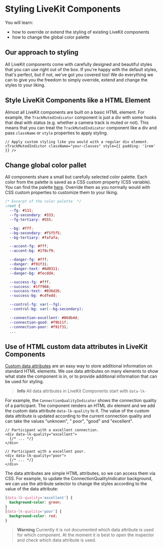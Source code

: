 # Styling LiveKit Components

You will learn:

- how to override or extend the styling of existing LiveKit components
- how to change the global color palette

## Our approach to styling

All LiveKit components come with carefully designed and beautiful styles that you can use right out of the box. If you're happy with the default styles, that's perfect, but if not, we've got you covered too! We do everything we can to give you the freedom to simply override, extend and change the styles to your liking.

## Style LiveKit Components like a HTML Element

Almost all LiveKit components are built on a basic HTML element. For example, the `TrackMutedIndicator` component is just a div with some hooks that deal with status (e.g. whether a camera track is muted or not). This means that you can treat the `TrackMutedIndicator` component like a div and pass `className` or `style` properties to apply styling.

```tsx
// Apply custom styling like you would with a regular div element.
<TrackMutedIndictor className="your-classes" style={{ padding: '1rem' }} />
```

## Change global color pallet

All components share a small but carefully selected color palette. Each color from the palette is saved as a CSS custom property (CSS variable). You can find the palette [here](../../../packages/styles/scss/_root.scss). Override them as you normally would with CSS custom properties to customize them to your liking.

```css
/* Excerpt of the color palette  */
:root {
  --fg: #111;
  --fg-secondary: #333;
  --fg-tertiary: #555;

  --bg: #fff;
  --bg-secondary: #f5f5f5;
  --bg-tertiary: #fafafa;

  --accent-fg: #fff;
  --accent-bg: #1f8cf9;

  --danger-fg: #fff;
  --danger: #f91f31;
  --danger-text: #6d0311;
  --danger-bg: #fecdd4;

  --success-fg: #fff;
  --success: #1ff968;
  --success-text: #036d26;
  --success-bg: #cdfedd;

  --control-fg: var(--fg);
  --control-bg: var(--bg-secondary);

  --connection-excellent: #06db4d;
  --connection-good: #f9b11f;
  --connection-poor: #f91f31;
  ...
```

## Use of HTML custom data attributes in LiveKit Components

[Custom data attributes](https://developer.mozilla.org/en-US/docs/Learn/HTML/Howto/Use_data_attributes) are an easy way to store additional information on standard HTML elements. We use data attributes on many elements to show what state the component is in, or to provide additional information that can be used for styling.

> **Info** All data attributes in LiveKit Components start with `data-lk-`

For example, the `ConnectionQualityIndicator` shows the connection quality of a participant. The component renders an HTML div element and we add the custom data attribute `data-lk-quality` to it. The value of the custom data attribute is updated according to the current connection quality and can take the values "unknown", " poor", "good" and "excellent".

```tsx
// Participant with a excellent connection.
<div data-lk-quality="excellent">
  {/* ... */}
</div>

// Participant with a excellent poor.
<div data-lk-quality="poor">
  {/* ... */}
</div>
```

The data attributes are simple HTML attributes, so we can access them via CSS. For example, to update the ConnectionQualityIndicator background, we can use the attribute selector to change the styles according to the value of the data attribute:

```css
[data-lk-quality='excellent'] {
  background-color: green;
}
[data-lk-quality='poor'] {
  background-color: red;
}
```

> **Warning** Currently it is not documented which data attribute is used for which component. At the moment it is best to open the inspector and check which data attribute is used.
